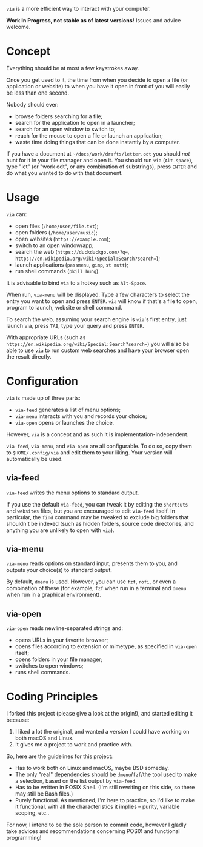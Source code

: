 `via` is a more efficient way to interact with your computer.

**Work In Progress, not stable as of latest versions!** Issues and advice welcome.

# Concept

Everything should be at most a few keystrokes away.

Once you get used to it, the time from when you decide to open a file (or application or website) to when you have it open in front of you will easily be less than one second.

Nobody should ever:

- browse folders searching for a file;
- search for the application to open in a launcher;
- search for an open window to switch to;
- reach for the mouse to open a file or launch an application;
- waste time doing things that can be done instantly by a computer.

If you have a document at `~/docs/work/drafts/letter.odt` you should _not_ hunt for it in your file manager and open it. You should run `via` (`Alt-space`), type "let" (or "work odt", or any combination of substrings), press `ENTER` and do what you wanted to do with that document.

# Usage

`via` can:

- open files (`/home/user/file.txt`);
- open folders (`/home/user/music`);
- open websites (`https://example.com`);
- switch to an open window/app;
- search the web (`https://duckduckgo.com/?q=`, `https://en.wikipedia.org/wiki/Special:Search?search=`);
- launch applications (`passmenu`, `gimp`, `st mutt`);
- run shell commands (`pkill hung`).

It is advisable to bind `via` to a hotkey such as `Alt-Space`.

When run, `via-menu` will be displayed. Type a few characters to select the entry you want to open and press `ENTER`. `via` will know if that's a file to open, program to launch, website or shell command.

To search the web, assuming your search engine is `via`'s first entry, just launch via, press `TAB`, type your query and press `ENTER`.

With appropriate URLs (such as `https://en.wikipedia.org/wiki/Special:Search?search=`) you will also be able to use `via` to run custom web searches and have your browser open the result directly.

# Configuration

`via` is made up of three parts:

- `via-feed` generates a list of menu options;
- `via-menu` interacts with you and records your choice;
- `via-open` opens or launches the choice.

However, `via` is a concept and as such it is implementation-independent.

`via-feed`, `via-menu`, and `via-open` are all configurable. To do so, copy them to `$HOME/.config/via` and edit them to your liking. Your version will automatically be used.

## via-feed

`via-feed` writes the menu options to standard output.

If you use the default `via-feed`, you can tweak it by editing the `shortcuts` and `websites` files, but you are encouraged to edit `via-feed` itself.
In particular, the `find` command may be tweaked to exclude big folders that shouldn't be indexed (such as hidden folders, source code directories, and anything you are unlikely to open with `via`).

## via-menu

`via-menu` reads options on standard input, presents them to you, and outputs your choice(s) to standard output.

By default, `dmenu` is used. However, you can use `fzf`, `rofi`, or even a combination of these (for example, `fzf` when run in a terminal and `dmenu` when run in a graphical environment).

## via-open

`via-open` reads newline-separated strings and:

- opens URLs in your favorite browser;
- opens files according to extension or mimetype, as specified in `via-open` itself;
- opens folders in your file manager;
- switches to open windows;
- runs shell commands.

# Coding Principles

I forked this project (please give a look at the origin!), and started editing it because:

1. I liked a lot the original, and wanted a version I could have working on both macOS and Linux.
2. It gives me a project to work and practice with.

So, here are the guidelines for this project:

- Has to work both on Linux and macOS, maybe BSD someday.
- The only "real" dependencies should be `dmenu`/`fzf`/the tool used to make a selection, based on the list output by `via-feed`.
- Has to be written in POSIX Shell. (I'm still rewriting on this side, so there may still be Bash files.)
- Purely functional. As mentioned, I'm here to practice, so I'd like to make it functional, with all the characteristics it implies – purity, variable scoping, etc..

For now, I intend to be the sole person to commit code, however I gladly take advices and recommendations concerning POSIX and functional programming!